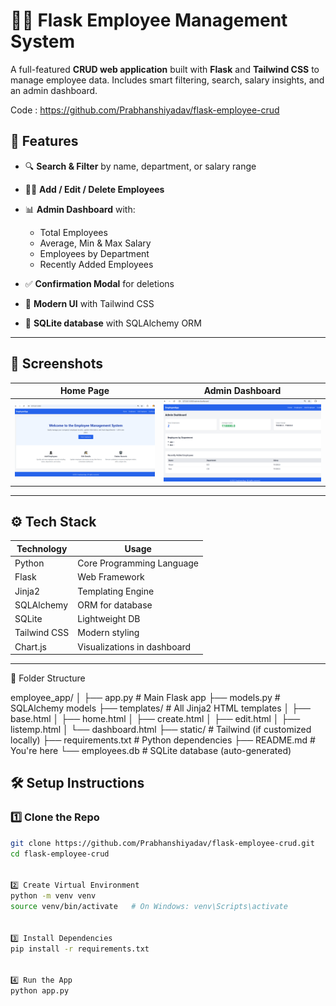 # 👩‍💼 Flask Employee Management System

A full-featured **CRUD web application** built with **Flask** and **Tailwind CSS** to manage employee data. Includes smart filtering, search, salary insights, and an admin dashboard.


Code :  https://github.com/Prabhanshiyadav/flask-employee-crud


## 🚀 Features

- 🔍 **Search & Filter** by name, department, or salary range

- 🧑‍💼 **Add / Edit / Delete Employees**


- 📊 **Admin Dashboard** with:
  - Total Employees
  - Average, Min & Max Salary
  - Employees by Department
  - Recently Added Employees


- ✅ **Confirmation Modal** for deletions
- 🌈 **Modern UI** with Tailwind CSS
- 💾 **SQLite database** with SQLAlchemy ORM

---

## 📸 Screenshots

| Home Page | Admin Dashboard |
|-----------|-----------------|
| ![home](assets/img1.png) | ![dashboard](assets/img2.png) |

---

## ⚙️ Tech Stack

| Technology | Usage |
|------------|--------|
| Python | Core Programming Language |
| Flask | Web Framework |
| Jinja2 | Templating Engine |
| SQLAlchemy | ORM for database |
| SQLite | Lightweight DB |
| Tailwind CSS | Modern styling |
| Chart.js | Visualizations in dashboard |

---



📂 Folder Structure

employee_app/
│
├── app.py                 # Main Flask app
├── models.py              # SQLAlchemy models
├── templates/             # All Jinja2 HTML templates
│   ├── base.html
│   ├── home.html
│   ├── create.html
│   ├── edit.html
│   ├── listemp.html
│   └── dashboard.html
├── static/                # Tailwind (if customized locally)
├── requirements.txt       # Python dependencies
├── README.md              # You're here
└── employees.db           # SQLite database (auto-generated)



## 🛠️ Setup Instructions

### 1️⃣ Clone the Repo
```bash
git clone https://github.com/Prabhanshiyadav/flask-employee-crud.git
cd flask-employee-crud


2️⃣ Create Virtual Environment
python -m venv venv
source venv/bin/activate   # On Windows: venv\Scripts\activate


3️⃣ Install Dependencies
pip install -r requirements.txt


4️⃣ Run the App
python app.py
